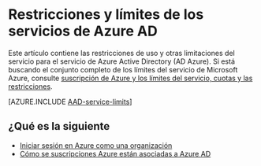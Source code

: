 <properties
    pageTitle="Restricciones y límites de servicio de Active Directory de Azure"
    description="Restricciones de uso y otras limitaciones del servicio para el servicio de Azure Active Directory."
    services="active-directory"
    documentationCenter=""
    authors="curtand"
    manager="femila"
    editor=""/>

<tags
    ms.service="active-directory"
    ms.devlang="na"
    ms.topic="article"
    ms.tgt_pltfrm="na"
    ms.workload="identity"
    ms.date="08/23/2016"
    ms.author="curtand"/>

# <a name="azure-ad-service-limits-and-restrictions"></a>Restricciones y límites de los servicios de Azure AD

Este artículo contiene las restricciones de uso y otras limitaciones del servicio para el servicio de Azure Active Directory (AD Azure). Si está buscando el conjunto completo de los límites del servicio de Microsoft Azure, consulte [suscripción de Azure y los límites del servicio, cuotas y las restricciones](../azure-subscription-service-limits.md).

[AZURE.INCLUDE [AAD-service-limits](../../includes/active-directory-service-limits-include.md)]

## <a name="whats-next"></a>¿Qué es la siguiente
- [Iniciar sesión en Azure como una organización](sign-up-organization.md)
- [Cómo se suscripciones Azure están asociadas a Azure AD](active-directory-how-subscriptions-associated-directory.md)
